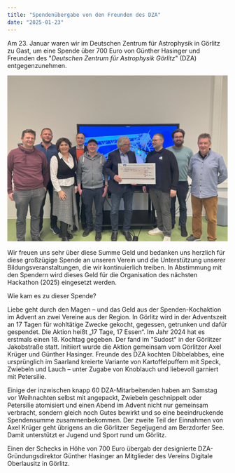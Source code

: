 ```yaml
---
title: "Spendenübergabe von den Freunden des DZA"
date: "2025-01-23"
---
```


Am 23. Januar waren wir im Deutschen Zentrum für Astrophysik in Görlitz zu Gast, um eine Spende über 700 Euro von Günther Hasinger und Freunden des "*Deutschen Zentrum für Astrophysik Görlitz*" (DZA) entgegenzunehmen. 

![Urheber: Frank Riedel](../../images/2025-01-23-spendenuebergabe-dza.jpg  "Übergabe der Spende von den Freunden des DZA im Gebäude des Deutschen Zentrum für Astrophysik in Görlitz")

Wir freuen uns sehr über diese Summe Geld und bedanken uns herzlich für diese großzügige Spende an unseren Verein und die Unterstützung unserer Bildungsveranstaltungen, die wir kontinuierlich treiben. In Abstimmung mit den Spendern wird dieses Geld für die Organisation des nächsten Hackathon (2025) eingesetzt werden.

<!--more-->

Wie kam es zu dieser Spende?

Liebe geht durch den Magen – und das Geld aus der Spenden-Kochaktion im Advent an zwei Vereine aus der Region. In Görlitz wird in der Adventszeit an 17 Tagen für wohltätige Zwecke gekocht, gegessen, getrunken und dafür gespendet. Die Aktion heißt „17 Tage, 17 Essen“. Im Jahr 2024 hat es erstmals einen 18. Kochtag gegeben. Der fand im "Sudost" in der Görlitzer Jakobstraße statt. Initiiert wurde die Aktion gemeinsam vom Görlitzer Axel Krüger und Günther Hasinger. Freunde des DZA kochten Dibbelabbes, eine ursprünglich im Saarland kreierte Variante von Kartoffelpuffern mit Speck, Zwiebeln und Lauch – unter Zugabe von Knoblauch und liebevoll garniert mit Petersilie.

Einige der inzwischen knapp 60 DZA-Mitarbeitenden haben am Samstag vor Weihnachten selbst mit angepackt, Zwiebeln geschnippelt oder Petersilie atomisiert und einen Abend im Advent nicht nur gemeinsam verbracht, sondern gleich noch Gutes bewirkt und so eine beeindruckende Spendensumme zusammenbekommen. Der zweite Teil der Einnahmen von Axel Krüger geht übrigens an die Görlitzer Segeljugend am Berzdorfer See. Damit unterstützt er Jugend und Sport rund um Görlitz.
 
Einen der Schecks in Höhe von 700 Euro übergab der designierte DZA-Gründungsdirektor Günther Hasinger an Mitglieder des Vereins Digitale Oberlausitz in Görlitz.







